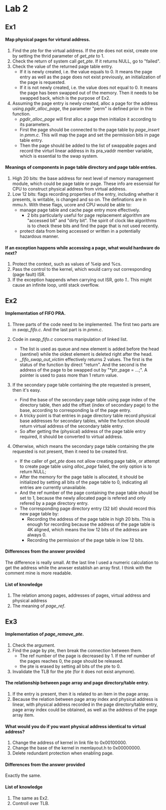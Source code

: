 # Lab 2

## Ex1

#### Map physical pages for virtural address.

1. Find the pte for the virtual address. If the pte does not exist, create one by setting the thrid parameter of *get_pte* to 1.
2. Check the return of system call *get_pte*. If it returns NULL, go to "failed".
3. Check the value of the returned page table entry.
    - If it is newly created, i.e. the value equals to 0. It means the page entry as well as the page does not exist previously, an initialization of the page is requested.
    - If it is not newly created, i.e. the value does not equal to 0. It means the page has been swapped out of the memory. Then it needs to be swapped back, which is the purpose of Ex2.
3. Assuming the page entry is newly created, alloc a page for the address using *pgdir_alloc_page*, the parameter "perm" is defined prior in thie function.
    - *pgdir_alloc_page* will first alloc a page then initialize it according to its parameters.  
    - First the page should be connected to the page table by *page_insert* in *pmm.c*. This will map the page and set the permission bits in page table entry.
    - Then the page should be added to the list of swappable pages and record the virturl linear address in its pra_vaddr member variable, which is essential to the swap system.

#### Meanings of components in page table directory and page table entries.
1. High 20 bits: the base address for next level of memory management module, which could be page table or page. These info are essensial for CPU to construct physical address from virtual address.
2. Low 12 bits: flags recording properties of the entry, including whether it presents, is writable, is changed and so on. The definations are in mmu.h. With these flags, ucore and CPU would be able to:
    - manage page table and cache page entry more effectively.
        - 2 bits particularly useful for page replacement algorithm are "accessed bit" and "dirty bit". The spirit of clock like algorithms is to check these bits and find the page that is not used recently.
    - protect data from being accessed or written in a potentially hazardous manner.

#### If an exception happens while accessing a page, what would hardware do next?
1. Protect the context, such as values of %eip and %cs.
2. Pass the control to the kernel, which would carry out corresponding (page fault) ISR.
3. If the exception happends when carrying out ISR, goto *1.*. This might cause an infinite loop, until stack overflow.

## Ex2

#### Implementation of FIFO PRA.

1. Three parts of the code need to be implemented. The first two parts are in *swap_fifo.c*. And the last part is in *pmm.c*.
2. Code in *swap_fifo.c* concerns manipulation of linked list.
    - The list is used as queue and new element is added before the head (sentinel) while the oldest element is deleted right after the head.
    - *_fifo_swap_out_victim* effectively returns 2 values. The first is the status of the function by direct "return". And the second is the address of the page to be swapped out by "*ptr_page = ...;". A pointer is used to pass more than 1 return value.


1. If the secondary page table containing the pte requested is present, then it's easy. 
    - Find the base of the secondary page table using page index of the directory table, then add the offset (index of secondary page) to the base, according to corresponding la of the page entry.
    - A tricky point is that entries in page directory table record physical base addresses for secondary tables, while the function should return virtual address of the secondary table entry. 
    - So after getting the (physical) address of the page table entry required, it should be converted to virtual address.
2. Otherwise, which means the secondary page table containing the pte requested is not present, then it need to be created first.
    - If the caller of *get_pte* does not allow creating page table, or attempt to create page table using *alloc_page* failed, the only option is to return NULL; 
    - After the memory for the page table is allocated, it should be initialized by setting all bits of the page table to 0, indicating all entries are currently unavailable.
    - And the ref number of the page containing the page table should be set to 1, because the newly allocated page is refered and only refered by a page directory entry.
    - The corresponding page directory entry (32 bit) should record this new page table by:
        - Recording the address of the page table in high 20 bits. This is enough for recording because the address of the page table is 4K aligned, which means the low 12 bits of the address are always 0.
        - Recording the permission of the page table in low 12 bits.



#### Differences from the answer provided
The difference is really small. At the last line I used a numeric calculation to get the address while the anwser establish an array first. I think with the comment mine is more readable.

#### List of knowledge

1. The relation among pages, addresses of pages, virtual address and physical address
2. The meaning of *page_ref*.

## Ex3

#### Implementation of *page_remove_pte*.
1. Check the argument. 
2. Find the page by pte, then break the connection between them. 
    - The ref number of the page is decreased by 1. If the ref number of the pages reaches 0, the page should be released.
    - the pte is erased by setting all bits of the pte to 0.
3. Invalidate the TLB for the pte (for it does not exist anymore).

#### The relationship between page array and page directory/table entry.
1. If the entry is present, then it is related to an item in the page array.
2. Because the relation between page array index and physical address is linear, with physical address recorded in the page directory/table entry, page array index could be obtained, as well as the address of the page array item.

#### What would you do if you want physical address identical to virtual address?
1. Change the address of kernel in link file to 0x00100000.
2. Change the base of the kernel in memlayout.h to 0x00000000.
3. Delete redundant protection when enabling page.

#### Differences from the answer provided
Exactly the same.

#### List of knowledge
1. The same as Ex2.
2. Controll over TLB.
